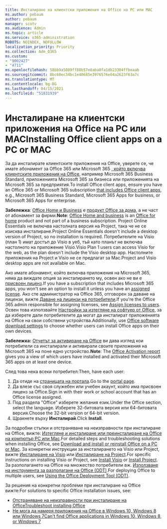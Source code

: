 ```yaml
---
title: Инсталиране на клиентски приложения на Office на PC или MAC
ms.author: pebaum
author: pebaum
manager: scotv
ms.audience: Admin
ms.topic: article
ms.service: o365-administration
ROBOTS: NOINDEX, NOFOLLOW
localization_priority: Priority
ms.collection: Adm_O365
ms.custom:
- "9002427"
- "4711"
ms.openlocfilehash: 58bb9a5089ff88b57e8aba8fa1db23304ffbeaab
ms.sourcegitcommit: 8bc60ec34bc1e40685e3976576e04a2623f63a7c
ms.translationtype: MT
ms.contentlocale: bg-BG
ms.lasthandoff: 04/15/2021
ms.locfileid: "51831939"
---
```

# <a name="installing-office-client-apps-on-a-pc-or-mac"></a><span data-ttu-id="a5381-102">Инсталиране на клиентски приложения на Office на PC или MAC</span><span class="sxs-lookup"><span data-stu-id="a5381-102">Installing Office client apps on a PC or MAC</span></span>

<span data-ttu-id="a5381-103">За да инсталирате клиентските приложения на Office, уверете се, че имате абонамент за Office 365 или Microsoft 365 [, който включва клиентските приложения на Office](https://support.office.com/article/office-for-home-and-office-for-business-plans-28cbc8cf-1332-4f04-9123-9b660abb629e), например Microsoft 365 Business Standard, приложенията Microsoft 365 за бизнеса или приложенията на Microsoft 365 за предприятия.</span><span class="sxs-lookup"><span data-stu-id="a5381-103">To install Office client apps, ensure you have an Office 365 or Microsoft 365 subscription [that includes Office client apps](https://support.office.com/article/office-for-home-and-office-for-business-plans-28cbc8cf-1332-4f04-9123-9b660abb629e), e.g., Microsoft 365 Business Standard, Microsoft 365 Apps for business, or Microsoft 365 Apps for enterprise.</span></span>

<span data-ttu-id="a5381-104">**Забележка**: [Office Home и Business](https://support.microsoft.com/office/office-for-home-and-office-for-business-plans-28cbc8cf-1332-4f04-9123-9b660abb629e) е [продукт Office за дома](https://support.office.com/article/28cbc8cf-1332-4f04-9123-9b660abb629e?wt.mc_id=Alchemy_ClientDIA), а не част от абонамент за фирми.</span><span class="sxs-lookup"><span data-stu-id="a5381-104">**Note**: [Office Home and business](https://support.microsoft.com/office/office-for-home-and-office-for-business-plans-28cbc8cf-1332-4f04-9123-9b660abb629e) is an [Office for home](https://support.office.com/article/28cbc8cf-1332-4f04-9123-9b660abb629e?wt.mc_id=Alchemy_ClientDIA) product and not part of a business subscription.</span></span> <span data-ttu-id="a5381-105">Project Online Essentials не включва настолната версия на Project, така че не се изисква инсталиране.</span><span class="sxs-lookup"><span data-stu-id="a5381-105">Project Online Essentials doesn't include a desktop version of Project, so no installation is required.</span></span> <span data-ttu-id="a5381-106">Потребителите на Visio (план 1) имат достъп до Visio в уеб, тъй като планът не включва настолното на приложение Visio.</span><span class="sxs-lookup"><span data-stu-id="a5381-106">Visio Plan 1 users can access Visio for the web, as the plan doesn't include the Visio desktop app.</span></span> <span data-ttu-id="a5381-107">Настолните приложения на Project и Visio не се предлагат за Mac.</span><span class="sxs-lookup"><span data-stu-id="a5381-107">Project and Visio desktop apps are not available on Mac.</span></span>

<span data-ttu-id="a5381-108">Ако имате абонамент, който включва приложения на Microsoft 365, няма да виждате опция за инсталирането му, освен ако не ви е [присвоен лиценз](https://support.office.com/article/what-office-365-business-product-or-license-do-i-have-f8ab5e25-bf3f-4a47-b264-174b1ee925fd?wt.mc_id=scl_installoffice_home).</span><span class="sxs-lookup"><span data-stu-id="a5381-108">If you have a subscription that includes Microsoft 365 apps, you won't see an option to install it unless you have an [assigned license](https://support.office.com/article/what-office-365-business-product-or-license-do-i-have-f8ab5e25-bf3f-4a47-b264-174b1ee925fd?wt.mc_id=scl_installoffice_home).</span></span> <span data-ttu-id="a5381-109">Ако сте администратор на Office 365, отговорен за даване на лицензи, вижте [Даване на лицензи на потребители](https://support.office.com/article/assign-licenses-to-users-in-office-365-for-business-997596b5-4173-4627-b915-36abac6786dc?wt.mc_id=scl_installoffice_home).</span><span class="sxs-lookup"><span data-stu-id="a5381-109">If you're the Office 365 admin responsible for assigning licenses, see [Assign licenses to users](https://support.office.com/article/assign-licenses-to-users-in-office-365-for-business-997596b5-4173-4627-b915-36abac6786dc?wt.mc_id=scl_installoffice_home).</span></span> <span data-ttu-id="a5381-110">Освен това използвайте [Настройки за изтегляне на софтуер от Office](https://docs.microsoft.com/DeployOffice/manage-software-download-settings-office-365), за да изберете дали потребителите да могат да инсталират приложенията на Office на свои собствени устройства.</span><span class="sxs-lookup"><span data-stu-id="a5381-110">Additionally, use [Office‎ software download settings](https://docs.microsoft.com/DeployOffice/manage-software-download-settings-office-365) to choose whether users can install ‎Office‎ apps on their own devices.</span></span>

<span data-ttu-id="a5381-111">**Забележка:** [Отчетът за активиране на Office](https://docs.microsoft.com/microsoft-365/admin/activity-reports/microsoft-office-activations?view=o365-worldwide) ви дава изглед кои потребители са инсталирали и активирали своите приложения на Microsoft 365 на поне едно устройство.</span><span class="sxs-lookup"><span data-stu-id="a5381-111">**Note**: The [Office Activation report](https://docs.microsoft.com/microsoft-365/admin/activity-reports/microsoft-office-activations?view=o365-worldwide) gives you a view of which users have installed and activated their Microsoft 365 apps on at least one device.</span></span>

<span data-ttu-id="a5381-112">След това нека всеки потребител:</span><span class="sxs-lookup"><span data-stu-id="a5381-112">Then, have each user:</span></span>

1. <span data-ttu-id="a5381-113">Да отиде на [страницата на портала](https://portal.office.com/OLS/MySoftware.aspx).</span><span class="sxs-lookup"><span data-stu-id="a5381-113">Go to the [portal page](https://portal.office.com/OLS/MySoftware.aspx).</span></span>
2. <span data-ttu-id="a5381-114">Да влезе със своя служебен или учебен акаунт, който има присвоен лиценз за Office.</span><span class="sxs-lookup"><span data-stu-id="a5381-114">Sign in with their work or school account that has an Office license assigned.</span></span> 
3. <span data-ttu-id="a5381-115">Под раздела "Office" изберете желания език.</span><span class="sxs-lookup"><span data-stu-id="a5381-115">Under the Office section, select the language.</span></span> <span data-ttu-id="a5381-116">Изберете 32-битовата версия или 64-битовата версия.</span><span class="sxs-lookup"><span data-stu-id="a5381-116">Choose the 32-bit version or 64-bit version.</span></span>
4. <span data-ttu-id="a5381-117">Щракнете върху **Инсталирай**.</span><span class="sxs-lookup"><span data-stu-id="a5381-117">Click **Install**.</span></span>

<span data-ttu-id="a5381-118">За подробни стъпки и отстраняване на неизправности при инсталиране на Office, вижте: [Изтегляне и инсталиране или преинсталиране на Office на компютър PC или Mac](https://support.office.com/article/4414eaaf-0478-48be-9c42-23adc4716658?wt.mc_id=Alchemy_ClientDIA).</span><span class="sxs-lookup"><span data-stu-id="a5381-118">For detailed steps and troubleshooting solutions when installing Office, see [Download and install or reinstall Office on a PC or Mac](https://support.office.com/article/4414eaaf-0478-48be-9c42-23adc4716658?wt.mc_id=Alchemy_ClientDIA).</span></span> <span data-ttu-id="a5381-119">За конкретни инструкции за инсталирането на Visio или Project, вижте [Инсталиране на Visio](https://support.office.com/article/f98f21e3-aa02-4827-9167-ddab5b025710) или [Инсталиране на Project](https://support.office.com/article/7059249b-d9fe-4d61-ab96-5c5bf435f281).</span><span class="sxs-lookup"><span data-stu-id="a5381-119">For specific instructions on installing Visio or Project, see [Install Visio](https://support.office.com/article/f98f21e3-aa02-4827-9167-ddab5b025710) or [Install Project](https://support.office.com/article/7059249b-d9fe-4d61-ab96-5c5bf435f281).</span></span> <span data-ttu-id="a5381-120">За разполагането на Office на множество потребители вж. [Използване на инструмента за разполагане на Office (ODT)](https://docs.microsoft.com/alchemyinsights/using-the-office-deployment-tool).</span><span class="sxs-lookup"><span data-stu-id="a5381-120">For deploying Office to multiple users, see [Using the Office Deployment Tool (ODT)](https://docs.microsoft.com/alchemyinsights/using-the-office-deployment-tool).</span></span>

<span data-ttu-id="a5381-121">За решения на конкретни проблеми при инсталиране на Office вижте:</span><span class="sxs-lookup"><span data-stu-id="a5381-121">For solutions to specific Office installation issues, see:</span></span>
- [<span data-ttu-id="a5381-122">Отстраняване на неизправности при инсталиране на Office</span><span class="sxs-lookup"><span data-stu-id="a5381-122">Troubleshoot installing Office</span></span>](https://support.office.com/article/35ff2def-e0b2-4dac-9784-4cf212c1f6c2#BKMK_ErrorMessages)
- [<span data-ttu-id="a5381-123">Не мога да намеря приложения на Office в Windows 10, Windows 8 или Windows 7</span><span class="sxs-lookup"><span data-stu-id="a5381-123">Can't find Office applications in Windows 10, Windows 8, or Windows 7</span></span>](https://support.office.com/article/can-t-find-office-applications-in-windows-10-windows-8-or-windows-7-907ce545-6ae8-459b-8d9d-de6764a635d6)

